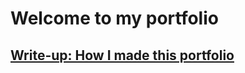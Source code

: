 # Welcome to my portfolio
## [Write-up: How I made this portfolio](https://srg.codes/projects/portfolio)
